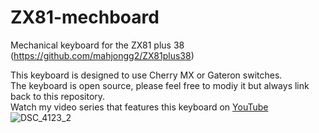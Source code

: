 # ZX81-mechboard
Mechanical keyboard for the ZX81 plus 38 (https://github.com/mahjongg2/ZX81plus38)

This keyboard is designed to use Cherry MX or Gateron switches. <br>
The keyboard is open source, please feel free to modiy it but always link back to this repository.<br>
Watch my video series that features this keyboard on [YouTube](https://www.youtube.com/watch?v=6a8wxj9vJjU&list=PLx7VS_ZJdQyVQSyDkv-Idc9wqWm_9QVhM)<br>
![DSC_4123_2](https://user-images.githubusercontent.com/43861976/214363150-18426ead-ca96-4252-867b-39ef87760eb3.jpg)
